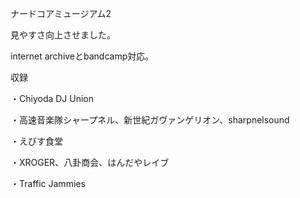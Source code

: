 ナードコアミュージアム2

見やすさ向上させました。

internet archiveとbandcamp対応。

収録

・Chiyoda DJ Union

・高速音楽隊シャープネル、新世紀ガヴァンゲリオン、sharpnelsound

・えびす食堂

・XROGER、八卦商会、はんだやレイブ

・Traffic Jammies
